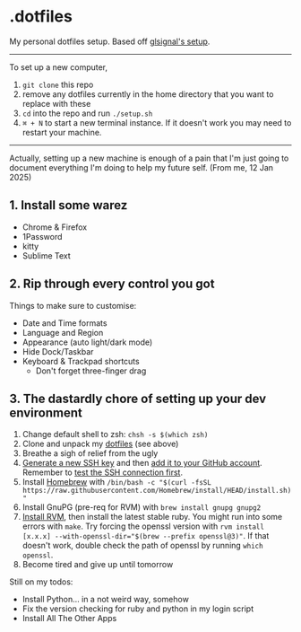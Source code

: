 # .dotfiles
My personal dotfiles setup. Based off [glsignal's setup](https://github.com/glsignal/dotfiles).

---

To set up a new computer,

1. `git clone` this repo
2. remove any dotfiles currently in the home directory that you want to replace with these
3. `cd` into the repo and run `./setup.sh`
4. `⌘ + N` to start a new terminal instance. If it doesn't work you may need to restart your machine.

---

Actually, setting up a new machine is enough of a pain that I'm just going to document everything I'm doing to help my future self. (From me, 12 Jan 2025)

## 1. Install some warez

- Chrome & Firefox
- 1Password
- kitty
- Sublime Text

## 2. Rip through every control you got

Things to make sure to customise:
- Date and Time formats
- Language and Region
- Appearance (auto light/dark mode)
- Hide Dock/Taskbar
- Keyboard & Trackpad shortcuts
  - Don't forget three-finger drag

## 3. The dastardly chore of setting up your dev environment

1. Change default shell to zsh: `chsh -s $(which zsh)`
2. Clone and unpack my [dotfiles](https://github.com/heisenburger/.dotfiles) (see above)
3. Breathe a sigh of relief from the ugly
4. [Generate a new SSH key](https://docs.github.com/en/authentication/connecting-to-github-with-ssh/generating-a-new-ssh-key-and-adding-it-to-the-ssh-agent) and then [add it to your GitHub account](https://docs.github.com/en/authentication/connecting-to-github-with-ssh/adding-a-new-ssh-key-to-your-github-account). Remember to [test the SSH connection first](https://docs.github.com/en/authentication/connecting-to-github-with-ssh/testing-your-ssh-connection).
5. Install [Homebrew](https://brew.sh/) with `/bin/bash -c "$(curl -fsSL https://raw.githubusercontent.com/Homebrew/install/HEAD/install.sh)"`
6. Install GnuPG (pre-req for RVM) with `brew install gnupg gnupg2`
7. [Install RVM](https://rvm.io/rvm/install), then install the latest stable ruby. You might run into some errors with `make`. Try forcing the openssl version with `rvm install [x.x.x] --with-openssl-dir="$(brew --prefix openssl@3)"`. If that doesn't work, double check the path of openssl by running `which openssl`.
8. Become tired and give up until tomorrow

Still on my todos:
- Install Python... in a not weird way, somehow
- Fix the version checking for ruby and python in my login script
- Install All The Other Apps
